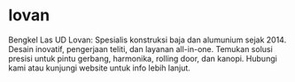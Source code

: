 # lovan
Bengkel Las UD Lovan: Spesialis konstruksi baja dan alumunium sejak 2014. Desain inovatif, pengerjaan teliti, dan layanan all-in-one. Temukan solusi presisi untuk pintu gerbang, harmonika, rolling door, dan kanopi. Hubungi kami atau kunjungi website untuk info lebih lanjut.
